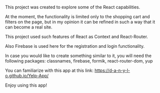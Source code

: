 This project was created to explore some of the React capabilities.

At the moment, the functionality is limited only to the shopping cart and filters on the page, but in my opinion it can be refined in such a way that it can become a real site.

This project used such features of React as Context and React-Router.

Also Firebase is used here for the registration and login functionality.

In case you would like to create something similar to it, you will need the following packages:
    classnames,
    firebase,
    formik,
    react-router-dom,
    yup

You can familiarize with this app at this link: https://d-a-n-y-l-o.github.io/Yelp-App/

Enjoy using this app!
